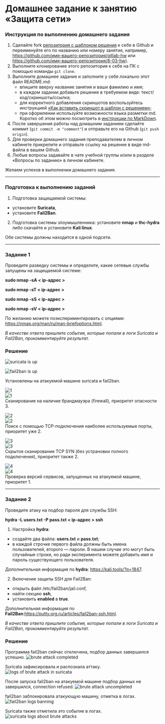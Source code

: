 # Домашнее задание к занятию «Защита сети»

### Инструкция по выполнению домашнего задания

1. Сделайте fork [репозитория c шаблоном решения](https://github.com/netology-code/sys-pattern-homework) к себе в Github и переименуйте его по названию или номеру занятия, например, https://github.com/имя-вашего-репозитория/gitlab-hw или https://github.com/имя-вашего-репозитория/8-03-hw).
2. Выполните клонирование этого репозитория к себе на ПК с помощью команды `git clone`.
3. Выполните домашнее задание и заполните у себя локально этот файл README.md:
   - впишите вверху название занятия и ваши фамилию и имя;
   - в каждом задании добавьте решение в требуемом виде: текст/код/скриншоты/ссылка;
   - для корректного добавления скриншотов воспользуйтесь инструкцией [«Как вставить скриншот в шаблон с решением»](https://github.com/netology-code/sys-pattern-homework/blob/main/screen-instruction.md);
   - при оформлении используйте возможности языка разметки md. Коротко об этом можно посмотреть в [инструкции по MarkDown](https://github.com/netology-code/sys-pattern-homework/blob/main/md-instruction.md).
4. После завершения работы над домашним заданием сделайте коммит (`git commit -m "comment"`) и отправьте его на Github (`git push origin`).
5. Для проверки домашнего задания преподавателем в личном кабинете прикрепите и отправьте ссылку на решение в виде md-файла в вашем Github.
6. Любые вопросы задавайте в чате учебной группы и/или в разделе «Вопросы по заданию» в личном кабинете.

Желаем успехов в выполнении домашнего задания.

------

### Подготовка к выполнению заданий

1. Подготовка защищаемой системы:

- установите **Suricata**,
- установите **Fail2Ban**.

2. Подготовка системы злоумышленника: установите **nmap** и **thc-hydra** либо скачайте и установите **Kali linux**.

Обе системы должны находится в одной подсети.

------

### Задание 1

Проведите разведку системы и определите, какие сетевые службы запущены на защищаемой системе:

**sudo nmap -sA < ip-адрес >**

**sudo nmap -sT < ip-адрес >**

**sudo nmap -sS < ip-адрес >**

**sudo nmap -sV < ip-адрес >**

По желанию можете поэкспериментировать с опциями: https://nmap.org/man/ru/man-briefoptions.html.


*В качестве ответа пришлите события, которые попали в логи Suricata и Fail2Ban, прокомментируйте результат.*

### Решение   

![suricata is up](https://github.com/JulieJool/sdb-homeworks/blob/sdbsql-24/13-03%20img/suricata%20is%20up.png)    

![fail2ban is up](https://github.com/JulieJool/sdb-homeworks/blob/sdbsql-24/13-03%20img/fail2ban%20is%20up.png)   

Установлены на атакуемой машине suricata и fail2ban.

![1](https://github.com/JulieJool/sdb-homeworks/blob/sdbsql-24/13-03%20img/scanning%20-sA.png)     
![1](https://github.com/JulieJool/sdb-homeworks/blob/sdbsql-24/13-03%20img/logs%201.png)     
Сканирование на наличие брандмауэра (firewall), приоритет опасности 3.

![2](https://github.com/JulieJool/sdb-homeworks/blob/sdbsql-24/13-03%20img/scanning%20-sT.png)     
![2](https://github.com/JulieJool/sdb-homeworks/blob/sdbsql-24/13-03%20img/logs%202.png)     
Поиск с помощью TCP-подключения наиболее используемые порты, приоритет уже 2.

![3](https://github.com/JulieJool/sdb-homeworks/blob/sdbsql-24/13-03%20img/scanning%20-sS.png)    
![3](https://github.com/JulieJool/sdb-homeworks/blob/sdbsql-24/13-03%20img/logs%203.png)     
Скрытое сканирование TCP SYN (без устрановки полного подключения), приоритет также 2.

![4](https://github.com/JulieJool/sdb-homeworks/blob/sdbsql-24/13-03%20img/scanning%20-sV.png)        
![4](https://github.com/JulieJool/sdb-homeworks/blob/sdbsql-24/13-03%20img/logs%204.png)     
Проверка версий сервисов, запущенных на атакуемой машине, приоритет 1.


------

### Задание 2

Проведите атаку на подбор пароля для службы SSH:

**hydra -L users.txt -P pass.txt < ip-адрес > ssh**

1. Настройка **hydra**: 
 
 - создайте два файла: **users.txt** и **pass.txt**;
 - в каждой строчке первого файла должны быть имена пользователей, второго — пароли. В нашем случае это могут быть случайные строки, но ради эксперимента можете добавить имя и пароль существующего пользователя.

Дополнительная информация по **hydra**: https://kali.tools/?p=1847.

2. Включение защиты SSH для Fail2Ban:

-  открыть файл /etc/fail2ban/jail.conf,
-  найти секцию **ssh**,
-  установить **enabled**  в **true**.

Дополнительная информация по **Fail2Ban**:https://putty.org.ru/articles/fail2ban-ssh.html.



*В качестве ответа пришлите события, которые попали в логи Suricata и Fail2Ban, прокомментируйте результат.*


### Решение   

Программа fail2ban сейчас отключена, подбор данных завершился успешно.
![brute attack completed](https://github.com/JulieJool/sdb-homeworks/blob/sdbsql-24/13-03%20img/brute%20attack%20completed.png)     

Suricata зафиксировала и распознала аттаку.
![logs of brute attack in suricata](https://github.com/JulieJool/sdb-homeworks/blob/sdbsql-24/13-03%20img/logs%20of%20brute%20attack%20in%20suricata.png)     

После запуска fail2ban на атакуемой машине подбор данных не завершился, connection refused.
![brute attack uncompleted](https://github.com/JulieJool/sdb-homeworks/blob/sdbsql-24/13-03%20img/brute%20attack%20uncompleted.png)     

fail2ban заблокировала атакующую машину, отметка в логах.
![fail2ban logs banning](https://github.com/JulieJool/sdb-homeworks/blob/sdbsql-24/13-03%20img/fail2ban%20logs%20banning.png)     

Suricata также отметила это событие в логах.
![suricata logs about brute attacks](https://github.com/JulieJool/sdb-homeworks/blob/sdbsql-24/13-03%20img/suricata%20logs%20about%20brute%20attacks.png)     


